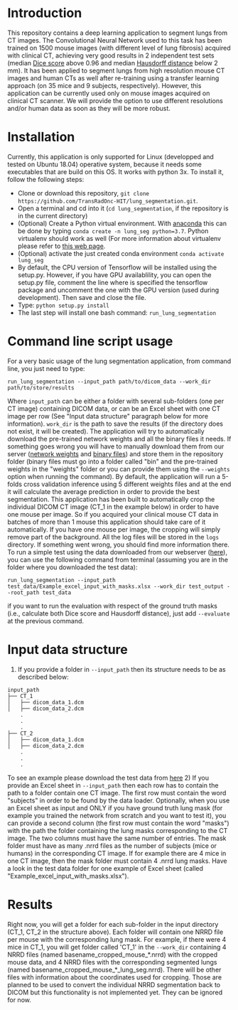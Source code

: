 # Introduction
This repository contains a deep learning application to segment lungs from CT images. The Convolutional Neural Network used to this task has been trained on 1500 mouse images (with different level of lung fibrosis) acquired with clinical CT, achieving very good results in 2 independent test sets (median [Dice score](https://en.wikipedia.org/wiki/S%C3%B8rensen%E2%80%93Dice_coefficient) above 0.96 and median [Hausdorff distance](https://en.wikipedia.org/wiki/Hausdorff_distance) below 2 mm). It has been applied to segment lungs from high resolution mouse CT images and human CTs as well after re-training using a transfer learning approach (on 35 mice and 9 subjects, respectively). However, this application can be currently used only on mouse images acquired on clinical CT scanner. We will provide the option to use different resolutions and/or human data as soon as they will be more robust.

# Installation
Currently, this application is only supported for Linux (developped and tested on Ubuntu 18.04) operative system, because it needs some executables that are build on this OS. It works with python 3x.
To install it, follow the following steps:
- Clone or download this repository, `git clone https://github.com/TransRadOnc-HIT/lung_segmentation.git`.
- Open a terminal and cd into it (`cd lung_segmentation`, if the repository is in the current directory)
- (Optional) Create a Python virtual environment. With [anaconda](https://www.anaconda.com/) this can be done by typing `conda create -n lung_seg python=3.7`. 
Python virtualenv should work as well (For more information about virtualenv please refer to [this web page](https://virtualenv.pypa.io/en/latest/).
- (Optional) activate the just created conda environment `conda activate lung_seg`
- By default, the CPU version of Tensorflow will be installed using the setup.py. However, if you have GPU availablility, you can open the setup.py file, comment the line where is specified the tensorflow package and uncomment the one with the GPU version (used during development). Then save and close the file.
- Type: `python setup.py install`
- The last step will install one bash command: `run_lung_segmentation`

# Command line script usage
For a very basic usage of the lung segmentation application, from command line, you just need to type:
```
run_lung_segmentation --input_path path/to/dicom_data --work_dir path/to/store/results
```
Where `input_path` can be either a folder with several sub-folders (one per CT image) containing DICOM data, or can be an Excel sheet with one CT image per row (See "Input data structure" paragraph below for more information). `work_dir` is the path to save the results (if the directory does not exist, it will be created).
The application will try to automatically download the pre-trained network weights and all the binary files it needs. If something goes wrong you will have to manually download them from our server ([network weights](https://angiogenesis.dkfz.de/oncoexpress/software/delineation/bin/weights.tar.gz) and [binary files](https://angiogenesis.dkfz.de/oncoexpress/software/delineation/bin/bin.tar.gz)) and store them in the repository folder (binary files must go into a folder called "bin" and the pre-trained weights in the "weights" folder or you can provide them using the `--weights` option when running the command).
By default, the application will run a 5-folds cross validation inference using 5 different weights files and at the end it will calculate the average prediction in order to provide the best segmentation.
This application has been built to automatically crop the individual DICOM CT image (CT_1 in the example below) in order to have one mouse per image. So if you acquired your clinical mouse CT data in batches of more than 1 mouse this application should take care of it automatically. If you have one mouse per image, the cropping will simply remove part of the background.
All the log files will be stored in the `logs` directory. If something went wrong, you should find more information there.
To run a simple test using the data downloaded from our webserver ([here](
www.oncoexpress.de/software/delineation/bin/test_data.tar.gz)), you can use the following command from terminal (assuming you are in the folder where you downloaded the test data):
```
run_lung_segmentation --input_path test_data/Example_excel_input_with_masks.xlsx --work_dir test_output --root_path test_data
```
if you want to run the evaluation with respect of the ground truth masks (i.e., calculate both Dice score and Hausdorff distance), just add `--evaluate` at the previous command.
# Input data structure
1) If you provide a folder in `--input_path` then its structure needs to be as described below:
```
input_path
├── CT_1
│   ├── dicom_data_1.dcm
│   ├── dicom_data_2.dcm
    .
    .
    .
├── CT_2
│   ├── dicom_data_1.dcm
│   ├── dicom_data_2.dcm
    .
    .
    .
```
To see an example please download the test data from [here](
www.oncoexpress.de/software/delineation/bin/test_data.tar.gz)
2) If you provide an Excel sheet in `--input_path` then each row has to contain the path to a folder contain one CT image. The first row must contain the word "subjects" in order to be found by the data loader.
Optionally, when you use an Excel sheet as input and ONLY if you have ground truth lung mask (for example you trained the network from scratch and you want to test it), you can provide a second column (the first row must contain the word "masks") with the path the folder containing the lung masks corresponding to the CT image. The two columns must have the same number of entries. The mask folder must have as many .nrrd files as the number of subjects (mice or humans) in the corresponding CT image. If for example there are 4 mice in one CT image, then the mask folder must contain 4 .nrrd lung masks. Have a look in the test data folder for one example of Excel sheet (called "Example_excel_input_with_masks.xlsx").
# Results
Right now, you will get a folder for each sub-folder in the input directory (CT_1, CT_2 in the structure above). Each folder will contain one NRRD file per mouse with the corresponding lung mask. For example, if there were 4 mice in CT_1, you will get folder called 'CT_1' in the `--work_dir` containing 4 NRRD files (named basename_cropped_mouse_\*.nrrd) with the cropped mouse data, and 4 NRRD files with the corresponding segmented lungs (named basename_cropped_mouse_\*_lung_seg.nrrd). There will be other files with information about the coordinates used for cropping. Those are planned to be used to convert the individual NRRD segmentation back to DICOM but this functionality is not implemented yet. They can be ignored for now.
